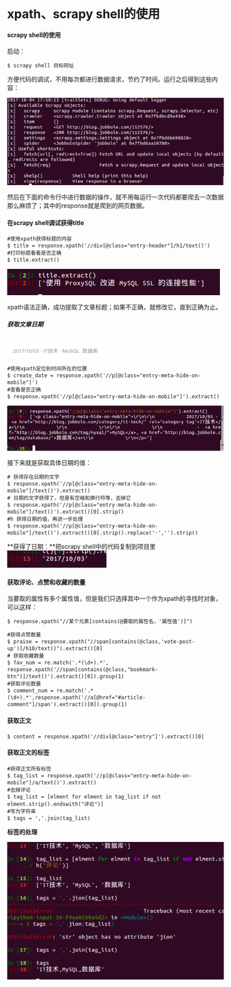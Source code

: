 # xpath、scrapy shell的使用
#### scrapy shell的使用
启动：
```
$ scrapy shell 目标网址
```
方便代码的调试，不用每次都进行数据请求，节约了时间。运行之后得到这些内容：

![](img/001.png)

然后在下面的命令行中进行数据的操作，就不用每运行一次代码都要爬去一次数据那么麻烦了；其中的response就是爬到的网页数据。
#### 在scrapy shell调试获得title
```
#使用xpath获得标题的内容
$ title = response.xpath('//div[@class="entry-header"]/h1/text()')
#打印标题看看是否正确
$ title.extract()
```

![](img/002.png)

xpath语法正确，成功提取了文章标题；如果不正确，就修改它，直到正确为止。

##### 获取文章日期

![](img/003.png)
```
#使用xpath定位到时间所在的位置
$ create_date = response.xpath('//p[@class="entry-meta-hide-on-mobile"]')
#查看是否正确
$ response.xpath('//p[@class="entry-meta-hide-on-mobile"]').extract()
```

![](img/004.png)

接下来就是获取具体日期的值：
```
# 获得存在日期的文字
$ response.xpath('//p[@class="entry-meta-hide-on-mobile"]/text()').extract()
# 日期的文字获得了，但是有空格和换行符等，去掉它
$ response.xpath('//p[@class="entry-meta-hide-on-mobile"]/text()').extract()[0].strip()
#h 获得日期的值，再进一步处理
$ response.xpath('//p[@class="entry-meta-hide-on-mobile"]/text()').extract()[0].strip().replace('·','').strip()
```
**获得了日期：**把scrapy shell中的代码复制到项目里
![](img/005.png)

#### 获取评论、点赞和收藏的数量
当要取的属性有多个属性值，但是我们只选择其中一个作为xpath的寻找时对象，可以这样：
```
$ response.xpath("//某个元素[contains(@要取的属性名，'属性值')]")
```
```
#获得点赞数量
$ praise = response.xpath("//span[contains(@class,'vote-post-up')]/h10/text()").extract()[0]
# 获取收藏数量
$ fav_num = re.match('.*(\d+).*', response.xpath('//span[contains(@class,"bookmark-btn")]/text()').extract()[0]).group(1)
#获取评论数量
$ comment_num = re.match('.*(\d+).*',response.xpath('//a[@href="#article-comment"]/span').extract()[0]).group(1)
```
#### 获取正文
```
$ content = response.xpath('//div[@class="entry"]').extract()[0]
```
#### 获取正文的标签
```
#获得正文所有标签
$ tag_list = response.xpath('//p[@class="entry-meta-hide-on-mobile"]/a/text()').extract()
#去掉评论
$ tag_list = [elment for elment in tag_list if not elment.strip().endswith("评论")]
#写为字符串
$ tags = ','.join(tag_list)
```
**标签的处理**

![](img/006.png)


